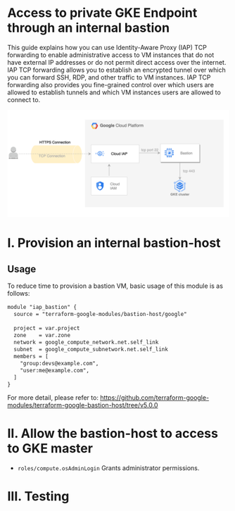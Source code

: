 # Access to private GKE Endpoint through an internal bastion

This guide explains how you can use Identity-Aware Proxy (IAP) TCP forwarding to enable administrative access to VM instances that do not have external IP addresses or do not permit direct access over the internet.
IAP TCP forwarding allows you to establish an encrypted tunnel over which you can forward SSH, RDP, and other traffic to VM instances. IAP TCP forwarding also provides you fine-grained control over which users are allowed to establish tunnels and which VM instances users are allowed to connect to.

![Alt text](https://github.com/anhbuicsa/gcp-terraform/blob/master/gcp-iap-bastion/images/bastion.png?raw=true "Title")

# I. Provision an internal bastion-host

## Usage

To reduce time to provision a bastion VM, basic usage of this module is as follows:

```hcl
module "iap_bastion" {
  source = "terraform-google-modules/bastion-host/google"

  project = var.project
  zone    = var.zone
  network = google_compute_network.net.self_link
  subnet  = google_compute_subnetwork.net.self_link
  members = [
    "group:devs@example.com",
    "user:me@example.com",
  ]
}
```
For more detail, please refer to: https://github.com/terraform-google-modules/terraform-google-bastion-host/tree/v5.0.0


# II. Allow the bastion-host to access to GKE master
* `roles/compute.osAdminLogin` Grants administrator permissions.

# III. Testing
